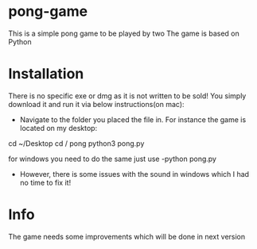 # pong-game
This is a simple pong game to be played by two
The game is based on Python

# Installation
There is no specific exe or dmg as it is not written to be sold!
You simply download it and run it via below instructions(on mac):
  - Navigate to the folder you placed the file in. For instance the game is located on my desktop:
    
  cd ~/Desktop
  cd / pong
  python3 pong.py
    
for windows you need to do the same just use -python pong.py
- However, there is some issues with the sound in windows which I had no time to fix it!

# Info
The game needs some improvements which will be done in next version
